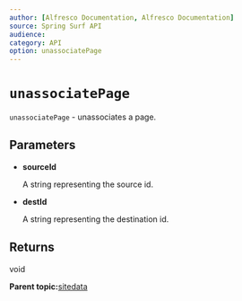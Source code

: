 ```yaml
---
author: [Alfresco Documentation, Alfresco Documentation]
source: Spring Surf API
audience: 
category: API
option: unassociatePage
---
```


# `unassociatePage`

`unassociatePage` - unassociates a page.

## Parameters

-   **sourceId**

    A string representing the source id.

-   **destId**

    A string representing the destination id.


## Returns

void

**Parent topic:**[sitedata](../references/APISurf-sitedata.md)

